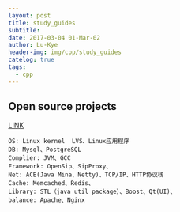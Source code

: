 ```yaml
---
layout: post
title: study_guides
subtitle: 
date: 2017-03-04 01-Mar-02
author: Lu-Kye
header-img: img/cpp/study_guides
catelog: true
tags: 
  - cpp
---
```

## Open source projects
[LINK](http://blog.csdn.net/xugangwen/article/details/44811783)

```
OS: Linux kernel  LVS、Linux应用程序
DB: Mysql、PostgreSQL
Complier: JVM、GCC
Framework: OpenSip、SipProxy、
Net: ACE(Java Mina、Netty)、TCP/IP、HTTP协议栈
Cache: Memcached、Redis、
Library: STL（java util package）、Boost、Qt(UI)、
balance: Apache、Nginx
```
